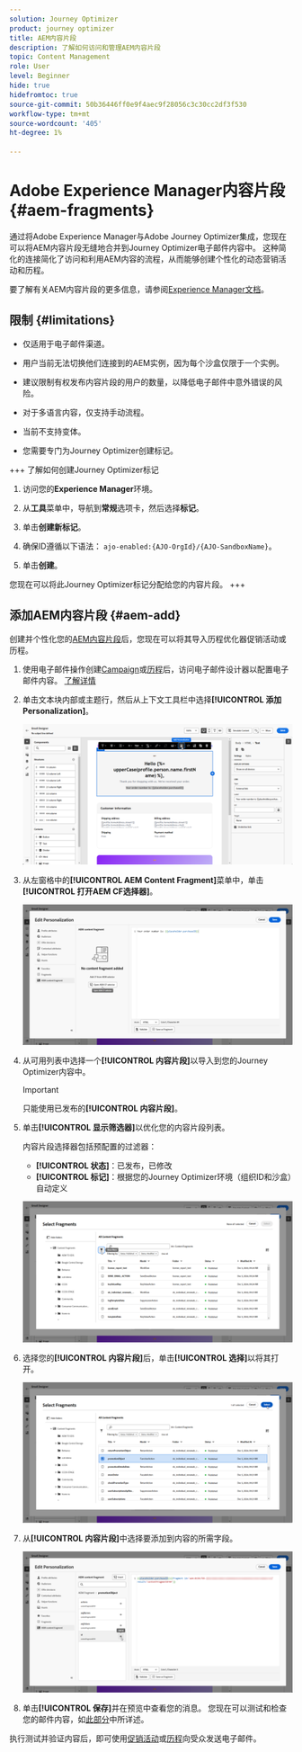 ```yaml
---
solution: Journey Optimizer
product: journey optimizer
title: AEM内容片段
description: 了解如何访问和管理AEM内容片段
topic: Content Management
role: User
level: Beginner
hide: true
hidefromtoc: true
source-git-commit: 50b36446ff0e9f4aec9f28056c3c30cc2df3f530
workflow-type: tm+mt
source-wordcount: '405'
ht-degree: 1%

---
```


# Adobe Experience Manager内容片段 {#aem-fragments}

通过将Adobe Experience Manager与Adobe Journey Optimizer集成，您现在可以将AEM内容片段无缝地合并到Journey Optimizer电子邮件内容中。 这种简化的连接简化了访问和利用AEM内容的流程，从而能够创建个性化的动态营销活动和历程。

要了解有关AEM内容片段的更多信息，请参阅[Experience Manager文档](https://experienceleague.adobe.com/en/docs/experience-manager-cloud-service/content/sites/authoring/fragments/content-fragments)。

## 限制 {#limitations}

* 仅适用于电子邮件渠道。

* 用户当前无法切换他们连接到的AEM实例，因为每个沙盒仅限于一个实例。

* 建议限制有权发布内容片段的用户的数量，以降低电子邮件中意外错误的风险。

* 对于多语言内容，仅支持手动流程。

* 当前不支持变体。

* 您需要专门为Journey Optimizer创建标记。

+++ 了解如何创建Journey Optimizer标记

   1. 访问您的&#x200B;**Experience Manager**&#x200B;环境。

   1. 从&#x200B;**工具**&#x200B;菜单中，导航到&#x200B;**常规**&#x200B;选项卡，然后选择&#x200B;**标记**。

   1. 单击&#x200B;**创建新标记**。

   1. 确保ID遵循以下语法： `ajo-enabled:{AJO-OrgId}/{AJO-SandboxName}`。

   1. 单击&#x200B;**创建**。

  您现在可以将此Journey Optimizer标记分配给您的内容片段。
+++

## 添加AEM内容片段 {#aem-add}

创建并个性化您的[AEM内容片段](https://experienceleague.adobe.com/en/docs/experience-manager-cloud-service/content/sites/authoring/fragments/content-fragments)后，您现在可以将其导入历程优化器促销活动或历程。

1. 使用电子邮件操作创建[Campaign](../email/create-email.md)或[历程](../email/create-email.md)后，访问电子邮件设计器以配置电子邮件内容。 [了解详情](../email/get-started-email-design.md)

1. 单击文本块内部或主题行，然后从上下文工具栏中选择&#x200B;**[!UICONTROL 添加Personalization]**。

   ![](assets/aem_campaign_2.png)

1. 从左窗格中的&#x200B;**[!UICONTROL AEM Content Fragment]**&#x200B;菜单中，单击&#x200B;**[!UICONTROL 打开AEM CF选择器]**。

   ![](assets/aem_campaign_3.png)

1. 从可用列表中选择一个&#x200B;**[!UICONTROL 内容片段]**&#x200B;以导入到您的Journey Optimizer内容中。

   >[!IMPORTANT]
   >
   >只能使用已发布的&#x200B;**[!UICONTROL 内容片段]**。

1. 单击&#x200B;**[!UICONTROL 显示筛选器]**&#x200B;以优化您的内容片段列表。

   内容片段选择器包括预配置的过滤器：

   * **[!UICONTROL 状态]**：已发布，已修改
   * **[!UICONTROL 标记]**：根据您的Journey Optimizer环境（组织ID和沙盒）自动定义

   ![](assets/aem_campaign_4.png)

1. 选择您的&#x200B;**[!UICONTROL 内容片段]**&#x200B;后，单击&#x200B;**[!UICONTROL 选择]**&#x200B;以将其打开。

   ![](assets/aem_campaign_5.png)

1. 从&#x200B;**[!UICONTROL 内容片段]**&#x200B;中选择要添加到内容的所需字段。

   ![](assets/aem_campaign_6.png)

1. 单击&#x200B;**[!UICONTROL 保存]**&#x200B;并在预览中查看您的消息。 您现在可以测试和检查您的邮件内容，如[此部分](preview.md)中所详述。

执行测试并验证内容后，即可使用[促销活动](../campaigns/review-activate-campaign.md)或[历程](../building-journeys/publishing-the-journey.md)向受众发送电子邮件。

